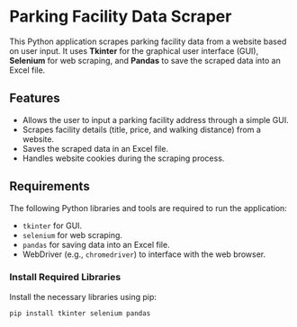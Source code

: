 # Parking Facility Data Scraper

This Python application scrapes parking facility data from a website based on user input. It uses **Tkinter** for the graphical user interface (GUI), **Selenium** for web scraping, and **Pandas** to save the scraped data into an Excel file.

## Features

- Allows the user to input a parking facility address through a simple GUI.
- Scrapes facility details (title, price, and walking distance) from a website.
- Saves the scraped data in an Excel file.
- Handles website cookies during the scraping process.

## Requirements

The following Python libraries and tools are required to run the application:

- `tkinter` for GUI.
- `selenium` for web scraping.
- `pandas` for saving data into an Excel file.
- WebDriver (e.g., `chromedriver`) to interface with the web browser.

### Install Required Libraries

Install the necessary libraries using pip:

```bash
pip install tkinter selenium pandas


